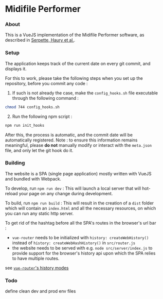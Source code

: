 # Midifile Performer

### About

This is a VueJS implementation of the Midifile
Performer software, as described in [Serpette, Haury et al.](https://dl.acm.org/doi/10.1145/3471872.3472968).

### Setup

The application keeps track of the current date on every git commit, and displays it.

For this to work, please take the following steps when you set up the repository, before you commit any code :

1. If such is not already the case, make the `config_hooks.sh` file executable through the following command :

```bash
chmod 744 config_hooks.sh
```

2. Run the following npm script :

```bash
npm run init_hooks
```

After this, the process is automatic, and the commit date will be automatically registered.
Note : to ensure this information remains meaningful, please **do not** manually modify or interact with the `meta.json` file, and only let the git hook do it.

### Building

The website is a SPA (single page application) mostly written with VueJS and bundled
with Webpack.

To develop, run `npm run dev` :
This will launch a local server that will hot-reload your page on any change
during development.

To build, run `npm run build` :
This will result in the creation of a `dist` folder which will contain an
`index.html` and all the necessary resources, on which you can run any static
http server.

To get rid of the hashtag before all the SPA's routes in the browser's url bar :

* `vue-router` needs to be initialized with `history: createWebHistory()` instead
of `history: createWebHashHistory()` in `src/router.js`
* the website needs to be served with e.g. `node src/server/index.js` to provide
support for the browser's history api upon which the SPA relies to have multiple
routes.

see [`vue-router`'s history modes](https://next.router.vuejs.org/guide/essentials/history-mode.html)

### Todo

define clean dev and prod env files
